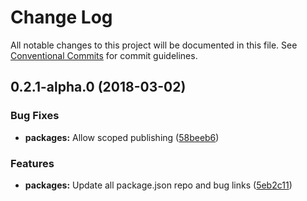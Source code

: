 # Change Log

All notable changes to this project will be documented in this file.
See [Conventional Commits](https://conventionalcommits.org) for commit guidelines.

<a name="0.2.1-alpha.0"></a>
## 0.2.1-alpha.0 (2018-03-02)


### Bug Fixes

* **packages:** Allow scoped publishing ([58beeb6](https://github.com/pattern-lab/patternlab-node/tree/master/packages/engine-react/commit/58beeb6))


### Features

* **packages:** Update all package.json repo and bug links ([5eb2c11](https://github.com/pattern-lab/patternlab-node/tree/master/packages/engine-react/commit/5eb2c11))

